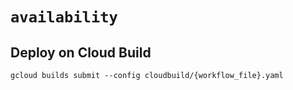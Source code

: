 # `availability`


## Deploy on Cloud Build

```
gcloud builds submit --config cloudbuild/{workflow_file}.yaml
```